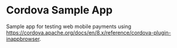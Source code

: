 # Cordova Sample App
Sample app for testing web mobile payments using https://cordova.apache.org/docs/en/8.x/reference/cordova-plugin-inappbrowser.
